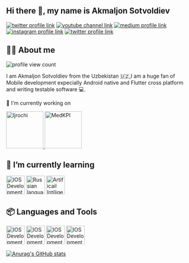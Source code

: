 ## Hi there 👋, my name is Akmaljon Sotvoldiev

[![twitter profile link](https://img.shields.io/badge/Telegram-1DA1F2?style=for-the-badge&logo=twitter&logoColor=white)](https://t.me/akmaljon_sotvoldiev)
[![youtube channel link](https://img.shields.io/badge/YouTube-FF0000?style=for-the-badge&logo=youtube&logoColor=white)](https://youtube.com/@mobilev2068?si=yL4W3y5u744R_dad)
[![medium profile link](https://img.shields.io/badge/Medium-12100E?style=for-the-badge&logo=medium&logoColor=white)](https://medium.com/@akmaljonsotvoldiev1998)
[![instagram profile link](https://img.shields.io/badge/Instagram-E4405F?style=for-the-badge&logo=instagram&logoColor=white)](https://www.instagram.com/akmaljon_sotvoldiev)
[![twitter profile link](https://img.shields.io/badge/Twitter-1DA1F2?style=for-the-badge&logo=twitter&logoColor=white)](https://x.com/Akmaljon1016)

## 🙋‍♂️ About me

![profile view count](https://komarev.com/ghpvc/?username=akmaljon1016)


I am Akmaljon Sotvoldiev from the Uzbekistan 🇺🇿,I am a huge fan of Mobile development expecially Android native and Flutter cross platform and writing testable software 💻.

🔭 I'm currently working on

<a href="https://play.google.com/store/apps/details?id=uz.premiumsoft.ijrochi&pcampaignid=web_share">
  <img src="https://github.com/user-attachments/assets/08843555-66e1-47f1-9765-4676d4633308" alt="Ijrochi" width="100" height="100">
</a>
<a href="https://play.google.com/store/apps/details?id=uz.premiumsoft.medkpi&pcampaignid=web_share">
  <img src="https://github.com/user-attachments/assets/2d983778-bff9-41d5-826a-7f1b19c84a74" alt="MedKPI" width="100" height="100">
</a>

## 🌱 I’m currently learning

  <img src="https://github.com/user-attachments/assets/0e528a38-bc64-4c73-b6b6-6abf9bf583c2" alt="IOS Development" width="50" height="50">
  <img src="https://github.com/user-attachments/assets/bfd0bf04-a84a-4eb0-b69a-c0b51efc1710" alt="Russian language" width="50" height="50">
  <img src="https://github.com/user-attachments/assets/522873a4-b544-4257-8207-1cbb4bc665af" alt="Artificail Intiligence" width="50" height="50">



  ## 📦 Languages and Tools
  <img src="https://github.com/user-attachments/assets/db01573a-9a6c-4e10-a072-431591feb6d4" alt="IOS Development" width="50" height="50">
  <img src="https://github.com/user-attachments/assets/67d33476-0610-4074-a51a-186f429390d7" alt="IOS Development" width="50" height="50">
  <img src="https://github.com/user-attachments/assets/5e7a1838-dbfb-4fb2-a255-f958e671fb93" alt="IOS Development" width="50" height="50">
  <img src="https://github.com/user-attachments/assets/41c6195e-6abf-4758-9a3e-5743b49531d9" alt="IOS Development" width="50" height="50">




[![Anurag's GitHub stats](https://github-readme-stats.vercel.app/api?username=akmaljon1016)](https://github.com/anuraghazra/github-readme-stats)
